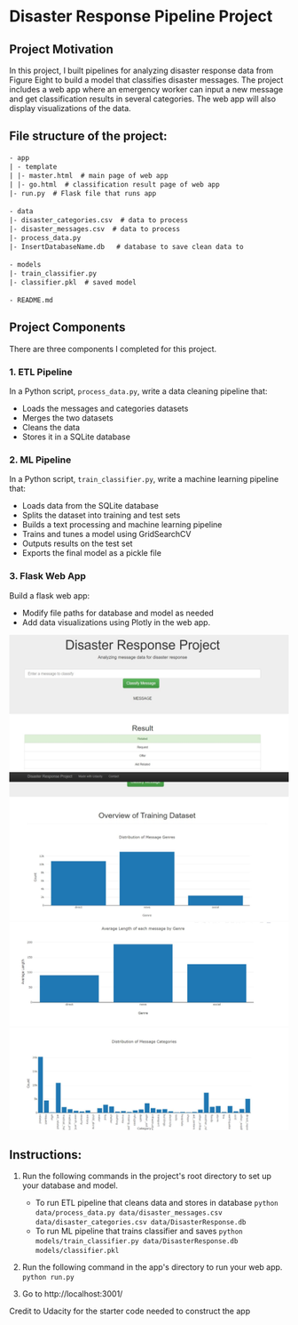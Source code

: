 # Disaster Response Pipeline Project

## Project Motivation

In this project, I built pipelines for analyzing disaster response data from Figure Eight to build a model that classifies disaster messages. The project includes a web app where an emergency worker can input a new message and get classification results in several categories. The web app will also display visualizations of the data.

## File structure of the project:

    - app
    | - template
    | |- master.html  # main page of web app
    | |- go.html  # classification result page of web app
    |- run.py  # Flask file that runs app

    - data
    |- disaster_categories.csv  # data to process 
    |- disaster_messages.csv  # data to process
    |- process_data.py
    |- InsertDatabaseName.db   # database to save clean data to

    - models
    |- train_classifier.py
    |- classifier.pkl  # saved model 

    - README.md

## Project Components
There are three components I completed for this project.

### 1. ETL Pipeline

In a Python script, `process_data.py`, write a data cleaning pipeline that:

* Loads the messages and categories datasets
* Merges the two datasets
* Cleans the data
* Stores it in a SQLite database

### 2. ML Pipeline

In a Python script, `train_classifier.py`, write a machine learning pipeline that:

* Loads data from the SQLite database
* Splits the dataset into training and test sets
* Builds a text processing and machine learning pipeline
* Trains and tunes a model using GridSearchCV
* Outputs results on the test set
* Exports the final model as a pickle file

### 3. Flask Web App

Build a flask web app:

* Modify file paths for database and model as needed
* Add data visualizations using Plotly in the web app.

![image 1](https://github.com/wintor214/Udacity-Data-Scientist-Disaster-Response-Pipelines-Project-2/blob/8b1eddc446884c753c8c0873e87eeadfc2214042/app/webapp%20pic%201.JPG)
![image 2](https://github.com/wintor214/Udacity-Data-Scientist-Disaster-Response-Pipelines-Project-2/blob/8b1eddc446884c753c8c0873e87eeadfc2214042/app/webapp%20pic%202.JPG)
![image 3](https://github.com/wintor214/Udacity-Data-Scientist-Disaster-Response-Pipelines-Project-2/blob/8b1eddc446884c753c8c0873e87eeadfc2214042/app/webapp%20pic%203.JPG)
![image 4](https://github.com/wintor214/Udacity-Data-Scientist-Disaster-Response-Pipelines-Project-2/blob/8b1eddc446884c753c8c0873e87eeadfc2214042/app/webapp%20pic%204.JPG)

## Instructions:
1. Run the following commands in the project's root directory to set up your database and model.

    - To run ETL pipeline that cleans data and stores in database
        `python data/process_data.py data/disaster_messages.csv data/disaster_categories.csv data/DisasterResponse.db`
    - To run ML pipeline that trains classifier and saves
        `python models/train_classifier.py data/DisasterResponse.db models/classifier.pkl`

2. Run the following command in the app's directory to run your web app.
    `python run.py`

3. Go to http://localhost:3001/

Credit to Udacity for the starter code needed to construct the app
